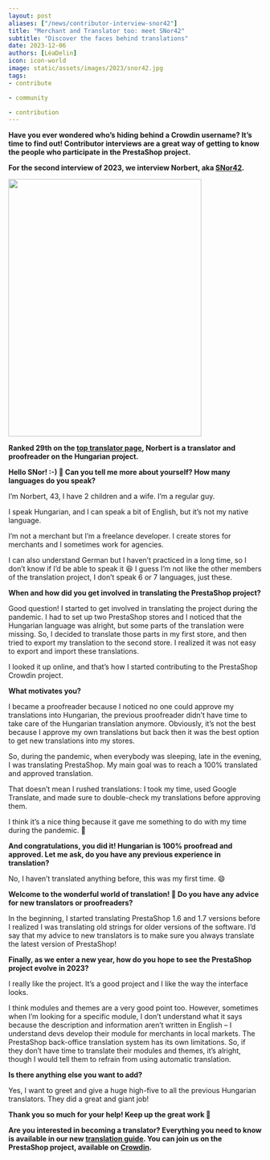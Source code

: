 ```yaml
---
layout: post
aliases: ["/news/contributor-interview-snor42"]
title: "Merchant and Translator too: meet SNor42"
subtitle: "Discover the faces behind translations"
date: 2023-12-06
authors: [LéaDelin]
icon: icon-world
image: static/assets/images/2023/snor42.jpg
tags:
- contribute

- community

- contribution
---
```

**Have you ever wondered who’s hiding behind a Crowdin username? It’s time to find out! Contributor interviews are a great way of getting to know the people who participate in the PrestaShop project.**

**For the second interview of 2023, we interview Norbert, aka [SNor42](https://crowdin.com/profile/snor42).**

<img src="https://github.com/PrestaShop/prestashop.github.io/assets/113511191/5a649c1c-bb2c-465a-9e49-e1e4f737da67" width="384" height="512">

**Ranked 29th on the [top translator page](https://translators.prestashop.com/), Norbert is a translator and proofreader on the Hungarian project.**

<div style="clear:both"></div>

**Hello SNor! :-) 👋 Can you tell me more about yourself? How many languages do you speak?**

I’m Norbert, 43, I have 2 children and a wife. I’m a regular guy.

I speak Hungarian, and I can speak a bit of English, but it’s not my native language.

I’m not a merchant but I’m a freelance developer. I create stores for merchants and I sometimes work for agencies.

I can also understand German but I haven’t practiced in a long time, so I don’t know if I’d be able to speak it 😆 I guess I’m not like the other members of the translation project, I don’t speak 6 or 7 languages, just these.

**When and how did you get involved in translating the PrestaShop project?**

Good question! I started to get involved in translating the project during the pandemic. I had to set up two PrestaShop stores and I noticed that the Hungarian language was alright, but some parts of the translation were missing. So, I decided to translate those parts in my first store, and then tried to export my translation to the second store. I realized it was not easy to export and import these translations. 

I looked it up online, and that’s how I started contributing to the PrestaShop Crowdin project.

**What motivates you?**

I became a proofreader because I noticed no one could approve my translations into Hungarian, the previous proofreader didn’t have time to take care of the Hungarian translation anymore. Obviously, it’s not the best because I approve my own translations but back then it was the best option to get new translations into my stores.

So, during the pandemic, when everybody was sleeping, late in the evening, I was translating PrestaShop. My main goal was to reach a 100% translated and approved translation.

That doesn’t mean I rushed translations: I took my time, used Google Translate, and made sure to double-check my translations before approving them. 

I think it’s a nice thing because it gave me something to do with my time during the pandemic. 🙂

**And congratulations, you did it! Hungarian is 100% proofread and approved. Let me ask, do you have any previous experience in translation?**

No, I haven’t translated anything before, this was my first time. 😄

**Welcome to the wonderful world of translation! 🎉 Do you have any advice for new translators or proofreaders?**

In the beginning, I started translating PrestaShop 1.6 and 1.7 versions before I realized I was translating old strings for older versions of the software. I’d say that my advice to new translators is to make sure you always translate the latest version of PrestaShop!

**Finally, as we enter a new year, how do you hope to see the PrestaShop project evolve in 2023?**

I really like the project. It’s a good project and I like the way the interface looks.

I think modules and themes are a very good point too. However, sometimes when I’m looking for a specific module, I don’t understand what it says because the description and information aren’t written in English – I understand devs develop their module for merchants in local markets. The PrestaShop back-office translation system has its own limitations. So, if they don’t have time to translate their modules and themes, it’s alright, though I would tell them to refrain from using automatic translation.

**Is there anything else you want to add?**

Yes, I want to greet and give a huge high-five to all the previous Hungarian translators. They did a great and giant job!

**Thank you so much for your help! Keep up the great work 🙌**

**Are you interested in becoming a translator? Everything you need to know is available in our new [translation guide](https://docs.prestashop-project.org/translating-prestashop/translating-prestashop-software-basics/translating-on-crowdin). You can join us on the PrestaShop project, available on [Crowdin](https://crowdin.com/project/prestashop-official).**
